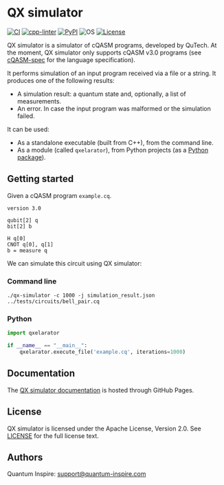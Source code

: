 # QX simulator

[![CI](https://github.com/QuTech-Delft/qx-simulator/workflows/Test/badge.svg)](https://github.com/qutech-delft/qx-simulator/actions)
[![cpp-linter](https://github.com/cpp-linter/cpp-linter-action/actions/workflows/cpp-linter.yml/badge.svg)](https://github.com/cpp-linter/cpp-linter-action/actions/workflows/cpp-linter.yml)
[![PyPI](https://badgen.net/pypi/v/qxelarator)](https://pypi.org/project/qxelarator/)
![OS](https://img.shields.io/badge/os-linux%20%7C%20macos%20%7C%20windows-blue?style=flat-square)
[![License](https://img.shields.io/badge/License-Apache_2.0-blue.svg)](https://opensource.org/licenses/Apache-2.0)

QX simulator is a simulator of cQASM programs, developed by QuTech.
At the moment, QX simulator only supports cQASM v3.0 programs
(see [cQASM-spec](https://qutech-delft.github.io/cQASM-spec/latest/) for the language specification).

It performs simulation of an input program received via a file or a string.
It produces one of the following results:

- A simulation result: a quantum state and, optionally, a list of measurements.
- An error. In case the input program was malformed or the simulation failed.

It can be used:

- As a standalone executable (built from C++), from the command line.
- As a module (called `qxelarator`), from Python projects (as a [Python package](https://pypi.org/project/libqasm/)).

## Getting started

Given a cQASM program `example.cq`.

```cQASM
version 3.0

qubit[2] q
bit[2] b

H q[0]
CNOT q[0], q[1]
b = measure q
```

We can simulate this circuit using QX simulator:

### Command line

```shell
./qx-simulator -c 1000 -j simulation_result.json ../tests/circuits/bell_pair.cq
```

### Python

```python
import qxelarator

if __name__ == "__main__":
    qxelarator.execute_file('example.cq', iterations=1000)
```

## Documentation

The [QX simulator documentation](https://QuTech-Delft.github.io/qx-simulator/) is hosted through GitHub Pages.

## License

QX simulator is licensed under the Apache License, Version 2.0.
See [LICENSE](https://github.com/QuTech-Delft/libqasm/blob/master/LICENSE.md) for the full license text.

## Authors

Quantum Inspire: [support@quantum-inspire.com](mailto:"support@quantum-inspire.com")
